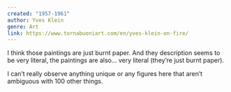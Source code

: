 ```yaml
---
created: "1957-1961"
author: Yves Klein
genre: Art
link: https://www.tornabuoniart.com/en/yves-klein-on-fire/
---
```


I think those paintings are just burnt paper. And they description seems to be very literal, the paintings are also... very literal (they’re just burnt paper).

I can’t really observe anything unique or any figures here that aren’t ambiguous with 100 other things.

